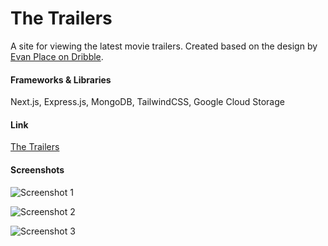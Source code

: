 # The Trailers
A site for viewing the latest movie trailers. Created based on the design by [Evan Place on Dribble](https://dribbble.com/shots/20292416-The-Trailers-Concept-Site-Part-1).

#### Frameworks & Libraries
Next.js, Express.js, MongoDB, TailwindCSS, Google Cloud Storage

#### Link
[The Trailers](https://the-trailers.edwinlee.dev/)

#### Screenshots
![Screenshot 1](https://www.edwinlee.dev/projects/the-trailers/the-trailers-0.png)

![Screenshot 2](https://www.edwinlee.dev/projects/the-trailers/the-trailers-1.png)

![Screenshot 3](https://www.edwinlee.dev/projects/the-trailers/the-trailers-2.png)
